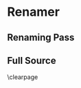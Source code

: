 <p class="halfbreak">
</p>

Renamer
=======

Renaming Pass
-------------



Full Source
-----------

\clearpage
